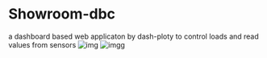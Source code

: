 
# Showroom-dbc
a dashboard based web applicaton by dash-ploty to control loads and read values from sensors
![img](https://user-images.githubusercontent.com/85415062/131229352-df16cc52-c909-407b-9965-8c4e3db05d6c.png)
![imgg](https://user-images.githubusercontent.com/85415062/131229373-a1c29942-77f7-4a2a-8af8-dd15e9207133.PNG)



